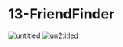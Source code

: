 # 13-FriendFinder

![untitled](https://user-images.githubusercontent.com/12276056/31972709-e47892a6-b8ef-11e7-8654-8119398fa068.png)
![un2titled](https://user-images.githubusercontent.com/12276056/31972710-e48d6348-b8ef-11e7-8a20-5a4fec6d30f9.png)
